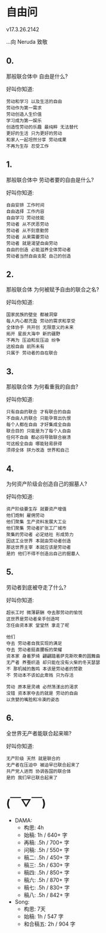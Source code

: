 # 自由问
v17.3.26.2142

…向 Neruda 致敬

## 0.

那般联合体中 自由是什么? 

好叫你知道:

    劳动和学习 以及生活的自由  
    劳动作为第一需求  
    劳动创造人生价值    
    学习成为第一娱乐  
    创造性劳动的乐趣 最纯粹 无法替代   
    更好的生活 只为更好的劳动   
    和家人一起坦然分享 劳动成果 
    不再为生存 忍受工作 


## 1.

那般联合体中 劳动者要的自由是什么?

好叫你知道:

    自由安排 工作时间
    自由选择 工作内容  
    自由学习 劳动技能
    劳动者 从不厌恶劳动
    劳动者 从不刻意勤劳
    劳动者 从来需要劳动
    劳动者 就是渴望自由劳动
    自由的创造 必能滋养全体劳动者
    劳动者当然自由支配 自己的创造


## 2.

那般联合体 为何被赋予自由的联合之名?

好叫你知道:

    国家民族的壁垒 都被洞穿
    每人内心都充盈 劳动的需求和享受 
    全体协手 共开创 无限意义的未来
    拓开 星辰大海中 新的疆野
    不再为 压迫和反压迫 纷争 
    这般自由 前所未有  
    只属于 劳动者的自在联合 

## 3.
那般联合体 为何看重我的自由?

好叫你知道:

    只有自由的联合 才有联合的自由  
    不自由人的联合 只能孕育出仇恨  
    每个人都在自由 才好集成全自由 
    联合目的 只能是为了每个人自由  
    任何不自由 都必将导致联合崩溃 
    可这般全自由 哪能轻易获得 
    须得全体 拼力改造 世界和自己


## 4.
为何资产阶级会创造自己的掘墓人?

好叫你知道:

    资产阶级要生存 就要资产增值 
    他们炮制 雇佣劳动 
    他们聚集 生产资料发展大工业
    他们聚集 劳动者扩张工厂城市
    聚集的劳动者 必定结社 形成势力 
    因这工业世界 本就由劳动者创造
    那这世界主宰 本就应该是劳动者 
    是的 他们不得不创造出自己的掘墓人 

## 5.
劳动者到底被夺走了什么?

好叫你知道:

    超长工时 微薄薪酬 夺去那劳动的愉悦
    这世界是劳动者亲手创造呵
    怎任由资本家 堂堂然 拿走了呢

    他们
    夺去 劳动者自我实现的满足
    夺去 劳动者挺直腰板的荣耀
    资本家 身着罗绮 翩翩踏着萨克斯吹奏的圆舞曲
    无产者 养蚕织造 却只能在没有火柴的冬天瑟瑟
    不 那机械的轰鸣 本该是劳动者的赞歌
    不 劳动本不该如此卑贱 只为存活

    劳动 原本是灵魂 必然荡漾出的渴求
    没错 资本家夺去的就是 劳动的自由
    以贪婪的嘴脸和冷漠的姿态

## 6.
全世界无产者能联合起来嘛?

好叫你知道:

    无产阶级 天然 就是联合的
    无产者在压迫中 被迫早已联合起来了
    共产党人进而 协调各国的联合体
    是的 我们早已联合起来了


# (￣▽￣)

- DAMA:
    - 构思: 4h
    - 始稿: 1h / 640+ 字
    - 再稿: .5h / 700+ 字
    - 问稿: .5h / 550+ 字
    - 稿二: .5h / 450+ 字
    - 稿三: .5h / 630+ 字
    - 稿四: .5h / 850+ 字
    - 稿六: .5h / 870+ 字
    - 稿七: .5h / 830+ 字
    - 稿八: .5h / 842+ 字
- Song:
    - 构思: 7天
    - 始稿: 1h / 547 字
    - 和合稿五: 2h / 904 字
